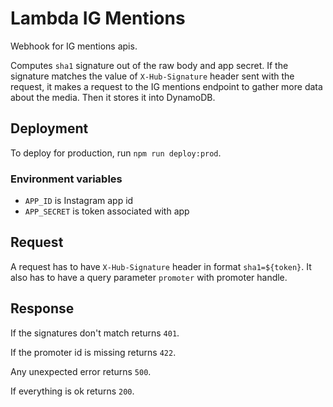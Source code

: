 # Lambda IG Mentions
Webhook for IG mentions apis.

Computes `sha1` signature out of the raw body and app secret. If the signature
matches the value of `X-Hub-Signature` header sent with the request, it makes
a request to the IG mentions endpoint to gather more data about the media. Then
it stores it into DynamoDB.

## Deployment
To deploy for production, run `npm run deploy:prod`.

### Environment variables
- `APP_ID` is Instagram app id
- `APP_SECRET` is token associated with app

## Request
A request has to have `X-Hub-Signature` header in format `sha1=${token}`.
It also has to have a query parameter `promoter` with promoter handle.

## Response
If the signatures don't match returns `401`.

If the promoter id is missing returns `422`.

Any unexpected error returns `500`.

If everything is ok returns `200`.
